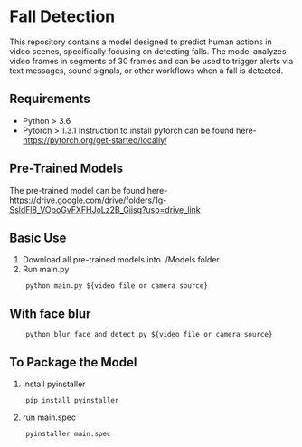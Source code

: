 <h1> Fall Detection</h1>

This repository contains a model designed to predict human actions in video scenes, specifically focusing on detecting falls. The model analyzes video frames in segments of 30 frames and can be used to trigger alerts via text messages, sound signals, or other workflows when a fall is detected.

## Requirements
- Python > 3.6
- Pytorch > 1.3.1
Instruction to install pytorch can be found here- https://pytorch.org/get-started/locally/

## Pre-Trained Models
The pre-trained model can be found here- https://drive.google.com/drive/folders/1g-SsldFl8_VOpoGvFXFHJoLz2B_Gjjsg?usp=drive_link

## Basic Use

1. Download all pre-trained models into ./Models folder.
2. Run main.py
```
    python main.py ${video file or camera source}
```
## With face blur
```
    python blur_face_and_detect.py ${video file or camera source}
```
## To Package the Model
1. Install pyinstaller
```
    pip install pyinstaller
```
2. run main.spec
```
    pyinstaller main.spec
```
